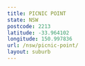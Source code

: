 ```yaml
---
title: PICNIC POINT
state: NSW
postcode: 2213
latitude: -33.964102
longitude: 150.997836
url: /nsw/picnic-point/
layout: suburb
---
```

